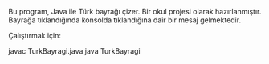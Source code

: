 Bu program, Java ile Türk bayrağı çizer. Bir okul projesi olarak hazırlanmıştır. Bayrağa tıklandığında konsolda tıklandığına dair bir mesaj gelmektedir.

Çalıştırmak için:

javac TurkBayragi.java
java TurkBayragi
